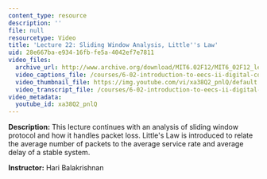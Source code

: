 ```yaml
---
content_type: resource
description: ''
file: null
resourcetype: Video
title: 'Lecture 22: Sliding Window Analysis, Little''s Law'
uid: 28e667ba-e934-16fb-fe5a-4042ef7e7811
video_files:
  archive_url: http://www.archive.org/download/MIT6.02F12/MIT6_02F12_lec22_300k.mp4
  video_captions_file: /courses/6-02-introduction-to-eecs-ii-digital-communication-systems-fall-2012/b6a5c4a776d052e28168ba55ed950c4a_xa38Q2_pnlQ.vtt
  video_thumbnail_file: https://img.youtube.com/vi/xa38Q2_pnlQ/default.jpg
  video_transcript_file: /courses/6-02-introduction-to-eecs-ii-digital-communication-systems-fall-2012/40abf69fd6895d82e1e249f68e3eedbd_xa38Q2_pnlQ.pdf
video_metadata:
  youtube_id: xa38Q2_pnlQ
---
```


**Description:** This lecture continues with an analysis of sliding window protocol and how it handles packet loss. Little's Law is introduced to relate the average number of packets to the average service rate and average delay of a stable system.

**Instructor:** Hari Balakrishnan